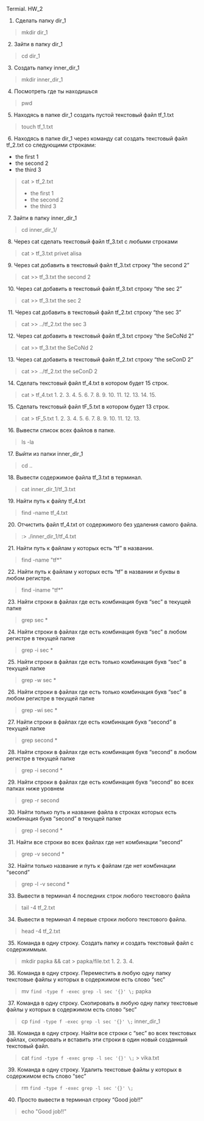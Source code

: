 Termial. HW_2
1. Сделать папку dir_1 
> mkdir dir_1

 2. Зайти в папку dir_1
>cd dir_1

 3. Создать папку inner_dir_1
>mkdir inner_dir_1

 4. Посмотреть где ты находишься
>pwd

 5. Находясь в папке dir_1 создать пустой текстовый файл tf_1.txt
 >touch tf_1.txt

 6. Находясь в папке dir_1 через команду cat создать текстовый файл tf_2.txt со следующими строками:
- the first 1
- the second 2
- the third 3

>cat > tf_2.txt
>- the first 1
>- the second 2
>- the third 3

 7. Зайти в папку inner_dir_1
>cd inner_dir_1/

 8. Через cat сделать текстовый файл tf_3.txt  c любыми строками
>cat > tf_3.txt
>privet
>alisa

 9. Через cat добавить в текстовый файл tf_3.txt строку “the second 2”
>cat >> tf_3.txt
>the second 2

 10. Через cat добавить в текстовый файл tf_3.txt строку “the sec 2”
 >cat >> tf_3.txt
 >the sec 2

 11. Через cat добавить в текстовый файл tf_2.txt строку “the sec 3”

>cat >> ../tf_2.txt
>the sec 3

 12. Через cat добавить в текстовый файл tf_3.txt строку “the SeCoNd 2”
>cat >> tf_3.txt
>the SeCoNd 2

 13. Через cat добавить в текстовый файл tf_2.txt строку “the seConD 2”
>cat >> ../tf_2.txt
>the seConD 2

 14. Сделать текстовый файл tf_4.txt в котором будет 15 строк.
>cat > tf_4.txt
>1.
>2.
>3.
>4.
>5.
>6.
>7.
>8.
>9.
>10.
>11.
>12.
>13.
>14.
>15.

 15. Сделать текстовый файл tF_5.txt в котором будет 13 строк.
>cat > tF_5.txt
>1.
>2.
>3.
>4.
>5.
>6.
>7.
>8.
>9.
>10.
>11.
>12.
>13.

 16. Вывести список всех файлов в папке.
>ls -la

 17. Выйти из папки inner_dir_1
>cd ..

 18. Вывести содержимое файла tf_3.txt в терминал.
>cat inner_dir_1/tf_3.txt

 19. Найти путь к файлу tf_4.txt
>find -name tf_4.txt

 20. Отчистить файл tf_4.txt от содержимого без удаления самого файла.
 > :> ./inner_dir_1/tf_4.txt

 21. Найти путь к файлам у которых есть  “tf” в названии.
>find -name "tf*"

 22. Найти путь к файлам у которых есть  “tf” в названии и буквы в любом регистре.
>find -iname "tf*"

 23. Найти строки в файлах где есть комбинация букв “sec” в текущей папке
>grep sec *

 24. Найти строки в файлах где есть комбинация букв “sec” в любом регистре в текущей папке
>grep -i sec *

 25. Найти строки в файлах где есть только комбинация букв “sec” в текущей папке
>grep -w sec *

 26. Найти строки в файлах где есть только комбинация букв “sec” в любом регистре в текущей папке
>grep -wi sec *

 27. Найти строки в файлах где есть комбинация букв “second” в текущей папке
>grep second *

 28. Найти строки в файлах где есть комбинация букв “second” в любом регистре в текущей папке
 >grep -i second *

 29. Найти строки в файлах где есть комбинация букв “second” во всех папках ниже уровнем
>grep -r second

 30. Найти только путь и название файла в строках которых есть комбинация букв “second” в текущей папке
>grep -l second *

 31. Найти все строки во всех файлах где нет комбинации “second”
>grep -v second *

 32. Найти только название и путь к файлам где нет комбинации “second”
>grep -l -v second *

 33. Вывести в терминал 4 последних строк любого текстового файла
>tail -4 tf_2.txt

 34. Вывести в терминал 4 первые строки любого текстового файла.
>head -4 tf_2.txt

 35. Команда в одну строку. Создать папку и создать текстовый файл с содержиммым.
>mkdir papka && cat > papka/file.txt
>1.
>2.
>3.
>4.

 36. Команда в одну строку. Переместить в любую одну папку текстовые файлы у которых в содержимом есть слово “sec”
>mv `find -type f -exec grep -l sec '{}' \;` papka

 37. Команда в одну строку. Скопировать в любую одну папку текстовые файлы у которых в содержимом есть слово “sec”
>cp `find -type f -exec grep -l sec '{}' \;` inner_dir_1

 38. Команда в одну строку. Найти все строки c “sec” во всех текстовых файлах, скопировать и вставить эти строки в один новый созданный текстовый файл.
>cat `find -type f -exec grep -l sec '{}' \;` > vika.txt

 39. Команда в одну строку. Удалить текстовые файлы у которых в содержимом есть слово “sec”
>rm `find -type f -exec grep -l sec '{}' \;` 

 40. Просто вывести в терминал строку “Good job!!”
>echo "Good job!!"
